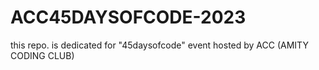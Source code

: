 # ACC45DAYSOFCODE-2023
this repo. is dedicated for "45daysofcode" event hosted by ACC (AMITY CODING CLUB)
